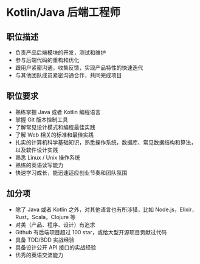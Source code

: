 # Kotlin/Java 后端工程师

## 职位描述

- 负责产品后端模块的开发，测试和维护
- 参与后端代码的重构和优化
- 跟用户紧密沟通，收集反馈，实现产品特性的快速迭代
- 与其他团队成员紧密沟通合作，共同完成项目

## 职位要求

- 熟练掌握 Java 或者 Kotlin 编程语言
- 掌握 Git 版本控制工具
- 了解常见设计模式和编程最佳实践
- 了解 Web 相关的标准和最佳实践
- 扎实的计算机科学基础知识，熟悉操作系统，数据库、常见数据结构和算法，以及软件设计实践
- 熟悉 Linux / Unix 操作系统
- 熟练的英语读写能力
- 快速学习成长，能迅速适应创业节奏和团队氛围

## 加分项

- 除了 Java 或者 Kotlin 之外，对其他语言也有所涉猎，比如 Node.js，Elixir，Rust，Scala，Clojure 等
- 对美（产品、程序、设计）有追求
- Github 有后端项目超过 100 star，或给大型开源项目贡献过代码
- 具备 TDD/BDD 实战经验
- 具备设计公开 API 接口的实战经验
- 优秀的英语交流能力
